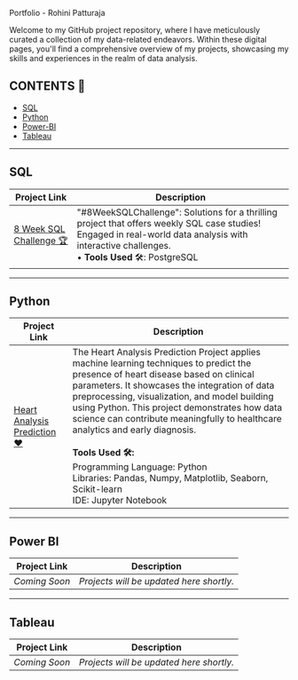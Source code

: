 Portfolio - Rohini Patturaja

Welcome to my GitHub project repository, where I have meticulously curated a collection of my data-related endeavors. Within these digital pages, you'll find a comprehensive overview of my projects, showcasing my skills and experiences in the realm of data analysis.

## CONTENTS 📝

* [SQL](#sql)
* [Python](#python)
* [Power-BI](#power-bi)
* [Tableau](#tableau)

---

## SQL

| Project Link | Description |
|--------------|-------------|
| [8 Week SQL Challenge 🏆](https://github.com/yourusername/8-Week-SQL-Challenge) | "#8WeekSQLChallenge": Solutions for a thrilling project that offers weekly SQL case studies! Engaged in real-world data analysis with interactive challenges.<br>• **Tools Used** 🛠️: PostgreSQL |

---


## Python

| Project Link | Description |
|--------------|-------------|
| [Heart Analysis Prediction ❤️](https://github.com/yourusername/Heart-Analysis-Prediction) | The Heart Analysis Prediction Project applies machine learning techniques to predict the presence of heart disease based on clinical parameters. It showcases the integration of data preprocessing, visualization, and model building using Python. This project demonstrates how data science can contribute meaningfully to healthcare analytics and early diagnosis. <br><br>**Tools Used 🛠️:** <br>Programming Language: Python <br>Libraries: Pandas, Numpy, Matplotlib, Seaborn, Scikit-learn <br>IDE: Jupyter Notebook |


---

## Power BI

| Project Link | Description |
|--------------|-------------|
| _Coming Soon_ | _Projects will be updated here shortly._ |

---

## Tableau

| Project Link | Description |
|--------------|-------------|
| _Coming Soon_ | _Projects will be updated here shortly._ |
